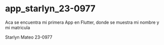 # app_starlyn_23-0977
Aca se encuentra mi primera App en Flutter, donde se muestra mi nombre y mi matricula

Starlyn Mateo
23-0977

